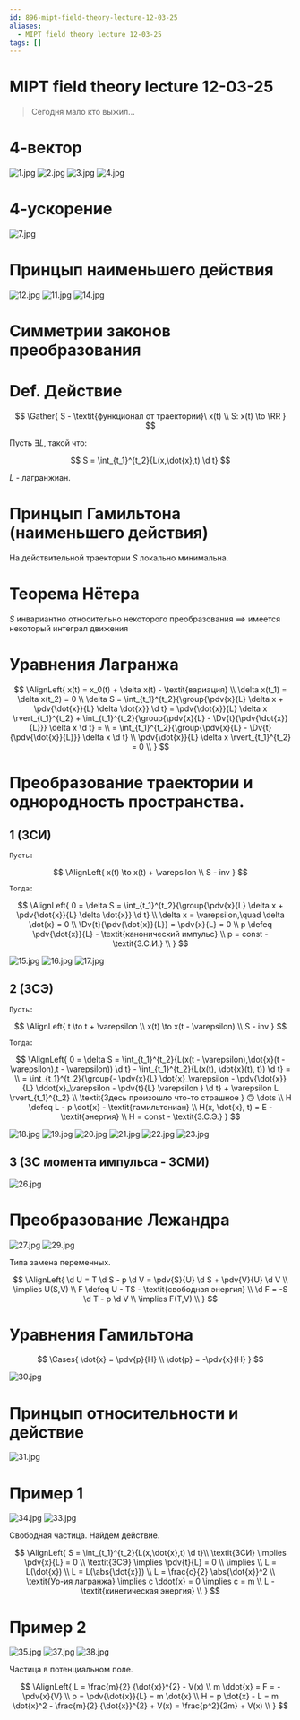 ```yaml
---
id: 896-mipt-field-theory-lecture-12-03-25
aliases:
  - MIPT field theory lecture 12-03-25
tags: []
---
```


# MIPT field theory lecture 12-03-25

> Сегодня мало кто выжил...

# 4-вектор

![1.jpg](assets/imgs/12-03-25_10-44-29_424_IMG_20250312_090626.jpg)
![2.jpg](assets/imgs/12-03-25_10-44-29_112_IMG_20250312_090640.jpg)
![3.jpg](assets/imgs/12-03-25_10-44-29_786_IMG_20250312_090714.jpg)
![4.jpg](assets/imgs/12-03-25_10-44-29_791_IMG_20250312_090848.jpg)

# 4-ускорение

![7.jpg](assets/imgs/12-03-25_10-44-29_700_IMG_20250312_091304.jpg)

# Принцып наименьшего действия

![12.jpg](assets/imgs/12-03-25_10-44-29_326_IMG_20250312_092218.jpg)
![11.jpg](assets/imgs/12-03-25_10-44-29_249_IMG_20250312_092005.jpg)
![14.jpg](assets/imgs/12-03-25_10-44-29_959_IMG_20250312_093023.jpg)

# Симметрии законов преобразования

# Def. Действие

$$
\Gather{
S - \textit{функционал от траектории}\ x(t) \\
S: x(t) \to \RR
}
$$

Пусть $\exists L$, такой что:

$$
S = \int_{t_1}^{t_2}{L(x,\dot{x},t) \d t}
$$

$L$ - лагранжиан.

# Принцып Гамильтона (наименьшего действия)

На действительной траектории $S$ локально минимальна.

# Теорема Нётера

$S$ инвариантно относительно некоторого преобразования
$\implies$
имеется некоторый интеграл движения

# Уравнения Лагранжа

$$
\AlignLeft{
x(t) = x_0(t) + \delta x(t) - \textit{вариация} \\
\delta x(t_1) = \delta x(t_2) = 0 \\
\delta S = \int_{t_1}^{t_2}{\group{\pdv{x}{L} \delta x + \pdv{\dot{x}}{L} \delta \dot{x}} \d t} =
\pdv{\dot{x}}{L} \delta x \rvert_{t_1}^{t_2} +
\int_{t_1}^{t_2}{\group{\pdv{x}{L} - \Dv{t}{\pdv{\dot{x}}{L}}} \delta x \d t} = \\
= \int_{t_1}^{t_2}{\group{\pdv{x}{L} - \Dv{t}{\pdv{\dot{x}}{L}}} \delta x \d t} \\
\pdv{\dot{x}}{L} \delta x \rvert_{t_1}^{t_2} = 0 \\
}
$$

# Преобразование траектории и однородность пространства.

## 1 (ЗСИ)

`Пусть:`

$$
\AlignLeft{
x(t) \to x(t) + \varepsilon \\
S - inv
}
$$

`Тогда:`

$$
\AlignLeft{
0 = \delta S =
\int_{t_1}^{t_2}{\group{\pdv{x}{L} \delta x + \pdv{\dot{x}}{L} \delta \dot{x}} \d t} \\
\delta x = \varepsilon,\quad \delta \dot{x} = 0 \\
\Dv{t}{\pdv{\dot{x}}{L}} = \pdv{x}{L} = 0 \\
p \defeq \pdv{\dot{x}}{L} - \textit{канонический импульс} \\
p = const - \textit{З.С.И.} \\
}
$$

![15.jpg](assets/imgs/12-03-25_10-44-29_532_IMG_20250312_093847.jpg)
![16.jpg](assets/imgs/12-03-25_10-44-29_390_IMG_20250312_093850.jpg)
![17.jpg](assets/imgs/12-03-25_10-44-29_946_IMG_20250312_093856.jpg)

## 2 (ЗСЭ)

`Пусть:`

$$
\AlignLeft{
t \to t + \varepsilon \\
x(t) \to x(t - \varepsilon) \\
S - inv
}
$$

`Тогда:`

$$
\AlignLeft{
0 = \delta S =
\int_{t_1}^{t_2}{L(x(t - \varepsilon),\dot{x}(t - \varepsilon),t - \varepsilon)) \d t} -
\int_{t_1}^{t_2}{L(x(t), \dot{x}(t), t)) \d t}
= \\
= \int_{t_1}^{t_2}{\group{-
\pdv{x}{L} \dot{x}_\varepsilon -
\pdv{\dot{x}}{L} \ddot{x}_\varepsilon -
\pdv{t}{L} \varepsilon
} \d t} +
\varepsilon L \rvert_{t_1}^{t_2}
\\
\textit{Здесь произошло что-то страшное } 🙃 \dots
\\
H \defeq L - p \dot{x} - \textit{гамильтониан} \\
H(x, \dot{x}, t) = E - \textit{энергия} \\
H = const - \textit{З.С.Э.}
}
$$

![18.jpg](assets/imgs/12-03-25_10-44-29_487_IMG_20250312_094905.jpg)
![19.jpg](assets/imgs/12-03-25_10-44-29_384_IMG_20250312_095014.jpg)
![20.jpg](assets/imgs/12-03-25_10-44-29_700_IMG_20250312_095146.jpg)
![21.jpg](assets/imgs/12-03-25_10-44-29_617_IMG_20250312_095451.jpg)
![22.jpg](assets/imgs/12-03-25_10-44-29_812_IMG_20250312_095452.jpg)
![23.jpg](assets/imgs/12-03-25_10-44-29_069_IMG_20250312_095508.jpg)

## 3 (ЗС момента импульса - ЗСМИ)

![26.jpg](assets/imgs/12-03-25_10-44-29_744_IMG_20250312_100016.jpg)

# Преобразование Лежандра

![27.jpg](assets/imgs/12-03-25_10-44-29_579_IMG_20250312_100547.jpg)
![29.jpg](assets/imgs/12-03-25_10-44-29_973_IMG_20250312_100729.jpg)

Типа замена переменных.

$$
\AlignLeft{
\d U = T \d S - p \d V = \pdv{S}{U} \d S + \pdv{V}{U} \d V \\
\implies U(S,V) \\
F \defeq U - TS - \textit{свободная энергия} \\
\d F = -S \d T - p \d V \\
\implies F(T,V) \\
}
$$

# Уравнения Гамильтона

$$
\Cases{
\dot{x} = \pdv{p}{H} \\
\dot{p} = -\pdv{x}{H}
}
$$

![30.jpg](assets/imgs/12-03-25_10-44-29_121_IMG_20250312_101041.jpg)

# Принцып относительности и действие

![31.jpg](assets/imgs/12-03-25_10-44-29_752_IMG_20250312_101435.jpg)

# Пример 1

![34.jpg](assets/imgs/12-03-25_10-44-29_184_IMG_20250312_102218.jpg)
![33.jpg](assets/imgs/12-03-25_10-44-29_923_IMG_20250312_102204.jpg)

Свободная частица.
Найдем действие.

$$
\AlignLeft{
S = \int_{t_1}^{t_2}{L(x,\dot{x},t) \d t}\\
\textit{ЗСИ} \implies \pdv{x}{L} = 0 \\
\textit{ЗСЭ} \implies \pdv{t}{L} = 0 \\
\implies \\
L = L(\dot{x}) \\
L = L(\abs{\dot{x}}) \\
L = \frac{c}{2} \abs{\dot{x}}^2 \\
\textit{Ур-ия лагранжа} \implies c \ddot{x} = 0 \implies c = m \\
L - \textit{кинетическая энергия} \\
}
$$

# Пример 2

![35.jpg](assets/imgs/12-03-25_10-44-29_252_IMG_20250312_102452.jpg)
![37.jpg](assets/imgs/12-03-25_10-44-29_222_IMG_20250312_102808.jpg)
![38.jpg](assets/imgs/12-03-25_10-44-29_897_IMG_20250312_102809.jpg)

Частица в потенциальном поле.

$$
\AlignLeft{
L = \frac{m}{2} {\dot{x}}^{2} - V(x) \\
m \ddot{x} = F = -\pdv{x}{V} \\
p = \pdv{\dot{x}}{L} = m \dot{x} \\
H = p \dot{x} - L = m \dot{x}^2 - \frac{m}{2} {\dot{x}}^{2} + V(x) =
\frac{p^2}{2m} + V(x) \\
}
$$
